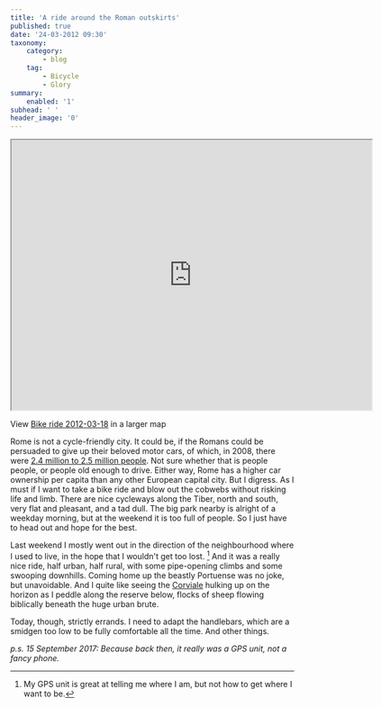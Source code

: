 ```yaml
---
title: 'A ride around the Roman outskirts'
published: true
date: '24-03-2012 09:30'
taxonomy:
    category:
        - blog
    tag:
        - Bicycle
        - Glory
summary:
    enabled: '1'
subhead: ' '
header_image: '0'
---
```


<iframe src="https://www.google.com/maps/d/embed?mid=1KpF5_MmJnYdJG_wC4uD9yFpsE-o" width="640" height="480"></iframe>

View [Bike ride 2012-03-18](http://maps.google.com/maps/ms?msa=0&msid=215898689626247533398.0004bbf85559a65215bb6&ie=UTF8&t=m&ll=41.863425,12.425194&spn=0.08949,0.145912&z=12&source=embed) in a larger map

Rome is not a cycle-friendly city. It could be, if the Romans could be persuaded to give up their beloved motor cars, of which, in 2008, there were [2.4 million to 2.5 million people](http://www.worldhum.com/features/how-to/cross_the_street_in_rome_20080226/). Not sure whether that is people people, or people old enough to drive. Either way, Rome has a higher car ownership per capita than any other European capital city. But I digress. As I must if I want to take a bike ride and blow out the cobwebs without risking life and limb. There are nice cycleways along the Tiber, north and south, very flat and pleasant, and a tad dull. The big park nearby is alright of a weekday morning, but at the weekend it is too full of people. So I just have to head out and hope for the best.

Last weekend I mostly went out in the direction of the neighbourhood where I used to live, in the hope that I wouldn't get too lost. [^fn1] And it was a really nice ride, half urban, half rural, with some pipe-opening climbs and some swooping downhills. Coming home up the beastly Portuense was no joke, but unavoidable. And I quite like seeing the [Corviale](http://it.wikipedia.org/wiki/Corviale) hulking up on the horizon as I peddle along the reserve below, flocks of sheep flowing biblically beneath the huge urban brute.

Today, though, strictly errands. I need to adapt the handlebars, which are a smidgen too low to be fully comfortable all the time. And other things.

[^fn1]: My GPS unit is great at telling me where I am, but not how to get where I want to be. 

*p.s. 15 September 2017: Because back then, it really was a GPS unit, not a fancy phone.*